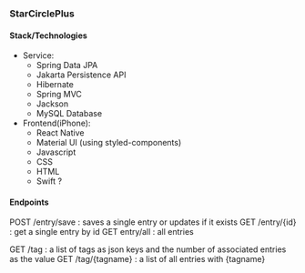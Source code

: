 ### StarCirclePlus

#### Stack/Technologies
+ Service:
    - Spring Data JPA
    - Jakarta Persistence API
    - Hibernate
    - Spring MVC
    - Jackson
    - MySQL Database
+ Frontend(iPhone):
    - React Native
    - Material UI (using styled-components)
    - Javascript
    - CSS
    - HTML
    - Swift ?



#### Endpoints
POST /entry/save : saves a single entry or updates if it exists
GET /entry/{id} : get a single entry by id
GET entry/all : all entries

GET /tag : a list of tags as json keys and the number of associated entries as the value
GET /tag/{tagname} : a list of all entries with {tagname}


